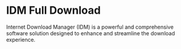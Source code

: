 # IDM Full Download

Internet Download Manager (IDM) is a powerful and comprehensive software solution designed to enhance and streamline the download experience.
